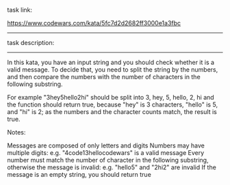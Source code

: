 task link:

https://www.codewars.com/kata/5fc7d2d2682ff3000e1a3fbc

---

task description:

---

In this kata, you have an input string and you should check whether it is a valid message. To decide that, you need to split the string by the numbers, and then compare the numbers with the number of characters in the following substring.

For example "3hey5hello2hi" should be split into 3, hey, 5, hello, 2, hi and the function should return true, because "hey" is 3 characters, "hello" is 5, and "hi" is 2; as the numbers and the character counts match, the result is true.

Notes:

Messages are composed of only letters and digits
Numbers may have multiple digits: e.g. "4code13hellocodewars" is a valid message
Every number must match the number of character in the following substring, otherwise the message is invalid: e.g. "hello5" and "2hi2" are invalid
If the message is an empty string, you should return true
